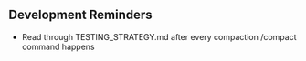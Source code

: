 ## Development Reminders
- Read through TESTING_STRATEGY.md after every compaction /compact command happens